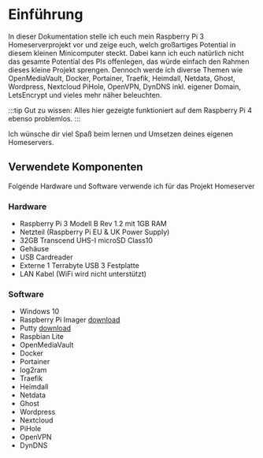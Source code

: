 # Einführung

In dieser Dokumentation stelle ich euch mein Raspberry Pi 3 Homeserverprojekt vor und zeige euch, welch großartiges Potential in diesem kleinen Minicomputer steckt. Dabei kann ich euch natürlich nicht das gesamte Potential des PIs offenlegen, das würde einfach den Rahmen dieses kleine Projekt sprengen. Dennoch werde ich diverse Themen wie OpenMediaVault, Docker, Portainer, Traefik, Heimdall, Netdata, Ghost, Wordpress, Nextcloud PiHole, OpenVPN, DynDNS inkl. eigener Domain, LetsEncrypt und vieles mehr näher beleuchten.

:::tip Gut zu wissen:
Alles hier gezeigte funktioniert auf dem Raspberry Pi 4 ebenso problemlos.
:::

Ich wünsche dir viel Spaß beim lernen und Umsetzen deines eigenen Homeservers.

## Verwendete Komponenten

Folgende Hardware und Software verwende ich für das Projekt Homeserver

### Hardware

- Raspberry Pi 3 Modell B Rev 1.2 mit 1GB RAM
- Netzteil (Raspberry Pi EU & UK Power Supply)
- 32GB Transcend UHS-I microSD Class10
- Gehäuse
- USB Cardreader
- Externe 1 Terrabyte USB 3 Festplatte
- LAN Kabel (WiFi wird nicht unterstützt)

### Software

- Windows 10
- Raspberry Pi Imager [download](https://www.raspberrypi.org/downloads/)
- Putty [download](https://www.chiark.greenend.org.uk/~sgtatham/putty/latest.html)
- Raspbian Lite
- OpenMediaVault
- Docker
- Portainer
- log2ram
- Traefik
- Heimdall
- Netdata
- Ghost
- Wordpress
- Nextcloud
- PiHole
- OpenVPN
- DynDNS

